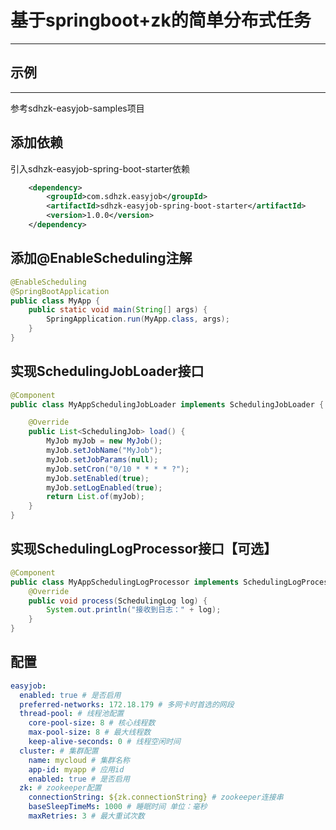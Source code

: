 # 基于springboot+zk的简单分布式任务

---

## 示例

---

参考sdhzk-easyjob-samples项目

## 添加依赖

引入sdhzk-easyjob-spring-boot-starter依赖

```xml
    <dependency>
        <groupId>com.sdhzk.easyjob</groupId>
        <artifactId>sdhzk-easyjob-spring-boot-starter</artifactId>
        <version>1.0.0</version>
    </dependency>
```

## 添加@EnableScheduling注解

```java
@EnableScheduling
@SpringBootApplication
public class MyApp {
    public static void main(String[] args) {
        SpringApplication.run(MyApp.class, args);
    }
}
```

## 实现SchedulingJobLoader接口

```java
@Component
public class MyAppSchedulingJobLoader implements SchedulingJobLoader {

    @Override
    public List<SchedulingJob> load() {
        MyJob myJob = new MyJob();
        myJob.setJobName("MyJob");
        myJob.setJobParams(null);
        myJob.setCron("0/10 * * * * ?");
        myJob.setEnabled(true);
        myJob.setLogEnabled(true);
        return List.of(myJob);
    }
}
```

## 实现SchedulingLogProcessor接口【可选】

```java
@Component
public class MyAppSchedulingLogProcessor implements SchedulingLogProcessor {
    @Override
    public void process(SchedulingLog log) {
        System.out.println("接收到日志：" + log);
    }
}
```

## 配置
```yaml
easyjob:
  enabled: true # 是否启用
  preferred-networks: 172.18.179 # 多网卡时首选的网段
  thread-pool: # 线程池配置
    core-pool-size: 8 # 核心线程数
    max-pool-size: 8 # 最大线程数
    keep-alive-seconds: 0 # 线程空闲时间
  cluster: # 集群配置
    name: mycloud # 集群名称
    app-id: myapp # 应用id
    enabled: true # 是否启用
  zk: # zookeeper配置
    connectionString: ${zk.connectionString} # zookeeper连接串
    baseSleepTimeMs: 1000 # 睡眠时间 单位：毫秒
    maxRetries: 3 # 最大重试次数
```
